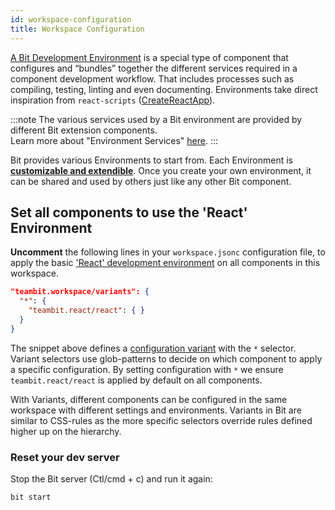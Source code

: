 ```yaml
---
id: workspace-configuration
title: Workspace Configuration
---
```


[A Bit Development Environment](/aspects/environments/overview) is a special type of component that configures and “bundles” together the different services required in a component development workflow.
That includes processes such as compiling, testing, linting and even documenting. Environments take direct inspiration from `react-scripts` ([CreateReactApp](https://github.com/facebook/create-react-app)).

:::note
The various services used by a Bit environment are provided by different Bit extension components.  
Learn more about "Environment Services" [here](/aspects/environments/environment-services).
:::

Bit provides various Environments to start from. Each Environment is [**customizable and extendible**](/aspects/environments/build-environment). Once you create your own environment, it can be shared and used by others just like any other Bit component.

## Set all components to use the 'React' Environment

**Uncomment** the following lines in your `workspace.jsonc` configuration file, to apply the basic ['React' development environment](/aspects/react/overview) on all components in this workspace.

```json title="workspace.jsonc"
"teambit.workspace/variants": {
  "*": {
    "teambit.react/react": { }
  }
}
```


The snippet above defines a [configuration variant](/aspects/workspace/cascading-rules) with the `*` selector. Variant selectors use glob-patterns to decide on which component to apply a specific configuration. By setting configuration with `*` we ensure `teambit.react/react` is applied by default on all components.

With Variants, different components can be configured in the same workspace with different settings and environments.
Variants in Bit are similar to CSS-rules as the more specific selectors override rules defined higher up on the hierarchy.

### Reset your dev server

Stop the Bit server (Ctl/cmd + c) and run it again:

```shell
bit start
```